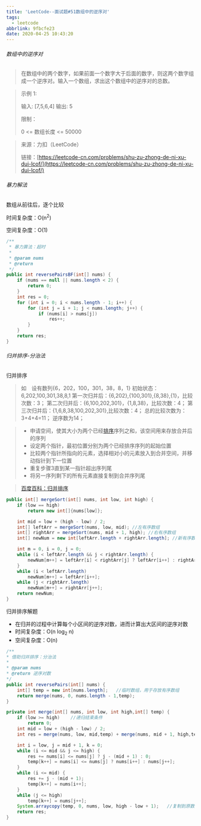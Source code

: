 ```yaml
---
title: 'LeetCode--面试题#51数组中的逆序对'
tags:
  - leetcode
abbrlink: 9fbcfe23
date: 2020-04-25 10:43:20
---
```



###### 数组中的逆序对

> 在数组中的两个数字，如果前面一个数字大于后面的数字，则这两个数字组成一个逆序对。输入一个数组，求出这个数组中的逆序对的总数。

>  示例 1:
>
>  输入: [7,5,6,4]
>  输出: 5
>
>
>  限制：
>
>  0 <= 数组长度 <= 50000

> 来源：力扣（LeetCode）
>
> 链接：[https://leetcode-cn.com/problems/shu-zu-zhong-de-ni-xu-dui-lcof/](https://leetcode-cn.com/problems/shu-zu-zhong-de-ni-xu-dui-lcof/)

<!--more-->

###### 暴力解法

数组从前往后，逐个比较

时间复杂度：O(n<sup>2</sup>)

空间复杂度：O(1)

```java
/**
 * 暴力算法：超时
 *
 * @param nums
 * @return
 */
public int reversePairsBF(int[] nums) {
    if (nums == null || nums.length < 2) {
        return 0;
    }
    int res = 0;
    for (int i = 0; i < nums.length - 1; i++) {
        for (int j = i + 1; j < nums.length; j++) {
            if (nums[i] > nums[j])
                res++;
        }
    }
    return res;
}
```

###### 归并排序-分治法

归并排序

> 如　设有数列{6，202，100，301，38，8，1}
> 初始状态：6,202,100,301,38,8,1
> 第一次归并后：{6,202},{100,301},{8,38},{1}，比较次数：3；
> 第二次归并后：{6,100,202,301}，{1,8,38}，比较次数：4；
> 第三次归并后：{1,6,8,38,100,202,301},比较次数：4；
> 总的比较次数为：3+4+4=11；
> 逆序数为14；

> - 申请空间，使其大小为两个已经[排序](https://baike.baidu.com/item/排序)序列之和，该空间用来存放合并后的序列
> - 设定两个指针，最初位置分别为两个已经排序序列的起始位置
> - 比较两个指针所指向的元素，选择相对小的元素放入到合并空间，并移动指针到下一位置
> - 重复步骤3直到某一指针超出序列尾
> - 将另一序列剩下的所有元素直接复制到合并序列尾

> [百度百科：归并排序](https://baike.baidu.com/item/%E5%BD%92%E5%B9%B6%E6%8E%92%E5%BA%8F)

```java
public int[] mergeSort(int[] nums, int low, int high) {
    if (low == high)
        return new int[]{nums[low]};

    int mid = low + (high - low) / 2;
    int[] leftArr = mergeSort(nums, low, mid); //左有序数组
    int[] rightArr = mergeSort(nums, mid + 1, high); //右有序数组
    int[] newNum = new int[leftArr.length + rightArr.length]; //新有序数组

    int m = 0, i = 0, j = 0;
    while (i < leftArr.length && j < rightArr.length) {
        newNum[m++] = leftArr[i] < rightArr[j] ? leftArr[i++] : rightArr[j++];
    }
    while (i < leftArr.length)
        newNum[m++] = leftArr[i++];
    while (j < rightArr.length)
        newNum[m++] = rightArr[j++];
    return newNum;
}
```

归并排序解题

* 在归并的过程中计算每个小区间的逆序对数，进而计算出大区间的逆序对数
* 时间复杂度：O(n log<sub>2</sub> n)
* 空间复杂度：O(n)

```java
/**
* 借助归并排序：分治法
*
* @param nums
* @return 逆序对数
*/
public int reversePairs(int[] nums) {
    int[] temp = new int[nums.length];   //临时数组，用于存放有序数组
    return merge(nums, 0, nums.length - 1,temp);
}

private int merge(int[] nums, int low, int high,int[] temp) {
    if (low >= high)    //递归结束条件
        return 0;
    int mid = low + (high - low) / 2;
    int res = merge(nums, low, mid,temp) + merge(nums, mid + 1, high,temp);	//区间划分

    int i = low, j = mid + 1, k = 0;
    while (i <= mid && j <= high) {
        res += nums[i] <= nums[j] ? j - (mid + 1) : 0;
        temp[k++] = nums[i] <= nums[j] ? nums[i++] : nums[j++];
    }
    while (i <= mid) {
        res += j - (mid + 1);	
        temp[k++] = nums[i++];
    }
    while (j <= high)
        temp[k++] = nums[j++];
    System.arraycopy(temp, 0, nums, low, high - low + 1);   //复制到原数组中
    return res;
}
```

